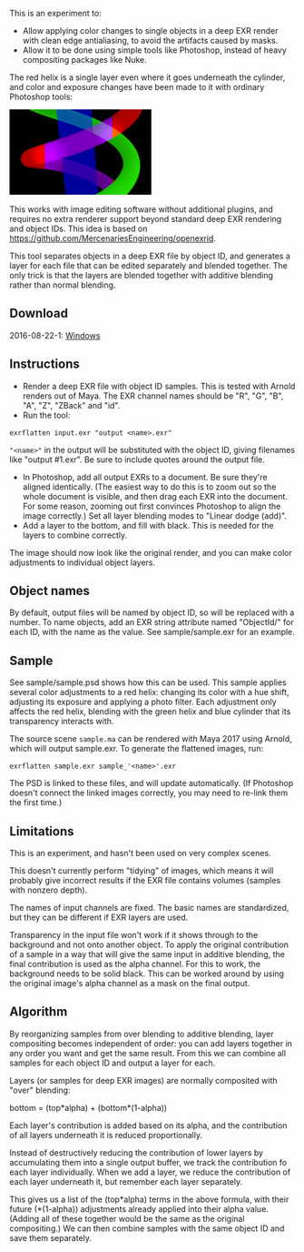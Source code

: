 This is an experiment to:

- Allow applying color changes to single objects in a deep EXR render with clean
edge antialiasing, to avoid the artifacts caused by masks.
- Allow it to be done using simple tools like Photoshop, instead of heavy compositing
packages like Nuke.

The red helix is a single layer even where it goes underneath the cylinder, and
color and exposure changes have been made to it with ordinary Photoshop tools:

![](sample/sample_flat.png)

This works with image editing software without additional plugins, and requires no
extra renderer support beyond standard deep EXR rendering and object IDs.  This
idea is based on <https://github.com/MercenariesEngineering/openexrid>.

This tool separates objects in a deep EXR file by object ID, and generates a layer
for each file that can be edited separately and blended together.  The only trick
is that the layers are blended together with additive blending rather than normal
blending.

Download
--------

2016-08-22-1: [Windows](https://s3.amazonaws.com/exrflatten/exrflatten-2016-08-22-1.zip)

Instructions
------------

- Render a deep EXR file with object ID samples.  This is tested with Arnold renders
out of Maya.  The EXR channel names should be "R", "G", "B", "A", "Z", "ZBack" and
"id".
- Run the tool:

```
exrflatten input.exr "output <name>.exr"
```

``"<name>"`` in the output will be substituted with the object ID, giving filenames like
"output #1.exr".  Be sure to include quotes around the output file.

- In Photoshop, add all output EXRs to a document.  Be sure they're aligned identically.
(The easiest way to do this is to zoom out so the whole document is visible, and then
drag each EXR into the document.  For some reason, zooming out first convinces Photoshop
to align the image correctly.)  Set all layer blending modes to "Linear dodge (add)".
- Add a layer to the bottom, and fill with black.  This is needed for the layers to
combine correctly.

The image should now look like the original render, and you can make color adjustments
to individual object layers.

Object names
------------

By default, output files will be named by object ID, so <name> will be replaced with a
number.  To name objects, add an EXR string attribute named "ObjectId/<id>" for each ID,
with the name as the value.  See sample/sample.exr for an example.

Sample
------

See sample/sample.psd shows how this can be used.  This sample applies several color
adjustments to a red helix: changing its color with a hue shift, adjusting its exposure
and applying a photo filter.  Each adjustment only affects the red helix, blending with
the green helix and blue cylinder that its transparency interacts with.

The source scene ``sample.ma`` can be rendered with Maya 2017 using Arnold, which
will output sample.exr.  To generate the flattened images, run:

```
exrflatten sample.exr sample_'<name>'.exr
```

The PSD is linked to these files, and will update automatically.  (If Photoshop doesn't
connect the linked images correctly, you may need to re-link them the first time.)

Limitations
-----------

This is an experiment, and hasn't been used on very complex scenes.

This doesn't currently perform "tidying" of images, which means it will probably give
incorrect results if the EXR file contains volumes (samples with nonzero depth).

The names of input channels are fixed.  The basic names are standardized, but they
can be different if EXR layers are used.

Transparency in the input file won't work if it shows through to the background and not
onto another object.  To apply the original contribution of a sample in a way that will
give the same input in additive blending, the final contribution is used as the alpha
channel.  For this to work, the background needs to be solid black.  This can be worked
around by using the original image's alpha channel as a mask on the final output.

Algorithm
---------

By reorganizing samples from over blending to additive blending, layer compositing
becomes independent of order: you can add layers together in any order you want and
get the same result.  From this we can combine all samples for each object ID and
output a layer for each.

Layers (or samples for deep EXR images) are normally composited with "over" blending:

bottom = (top\*alpha) + (bottom\*(1-alpha))

Each layer's contribution is added based on its alpha, and the contribution of all
layers underneath it is reduced proportionally.

Instead of destructively reducing the contribution of lower layers by accumulating
them into a single output buffer, we track the contribution fo each layer individually.
When we add a layer, we reduce the contribution of each layer underneath it, but
remember each layer separately.

This gives us a list of the (top\*alpha) terms in the above formula, with their future
(\*(1-alpha)) adjustments already applied into their alpha value.  (Adding all of these
together would be the same as the original compositing.)  We can then combine samples
with the same object ID and save them separately.

